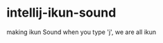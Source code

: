 # intellij-ikun-sound

<!-- Plugin description -->
making ikun Sound  when you type 'j', we are all ikun
<!-- Plugin description end -->
